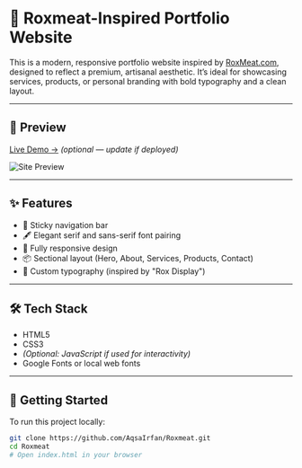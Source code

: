 # 🥩 Roxmeat-Inspired Portfolio Website

This is a modern, responsive portfolio website inspired by [RoxMeat.com](https://roxmeat.com), designed to reflect a premium, artisanal aesthetic. It’s ideal for showcasing services, products, or personal branding with bold typography and a clean layout.

---

## 📸 Preview

[Live Demo →](https://aqsairfan.github.io/Roxmeat/) *(optional — update if deployed)*

![Site Preview](./preview.jpg) <!-- Replace with actual screenshot if available -->

---

## ✨ Features

- 🧭 Sticky navigation bar
- 🖋️ Elegant serif and sans-serif font pairing
- 📱 Fully responsive design
- 📦 Sectional layout (Hero, About, Services, Products, Contact)
- 🎨 Custom typography (inspired by "Rox Display")

---

## 🛠 Tech Stack

- HTML5  
- CSS3  
- *(Optional: JavaScript if used for interactivity)*  
- Google Fonts or local web fonts

---

## 🚀 Getting Started

To run this project locally:

```bash
git clone https://github.com/AqsaIrfan/Roxmeat.git
cd Roxmeat
# Open index.html in your browser
